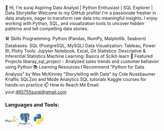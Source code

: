 👋 Hi, I'm suraj
Aspiring Data Analyst | Python Enthusiast | SQL Explorer | Data Storyteller
Welcome to my GitHub profile! I'm a passionate fresher in data analysis, eager to transform raw data into meaningful insights. I enjoy working with Python, SQL, and visualization tools to uncover hidden patterns and tell compelling data stories.

🛠️ Skills
Programming: Python (Pandas, NumPy, Matplotlib, Seaborn)
Databases: SQL (PostgreSQL, MySQL)
Data Visualization: Tableau, Power BI, Plotly
Tools: Jupyter Notebook, Excel, Git
Statistics: Descriptive & Inferential Statistics
Machine Learning: Basics of Scikit-learn
📂 Featured Projects
libaray_sql_projecr - Analyzed sales trends and customer behavior using Python
📚 Learning Resources I Recommend
"Python for Data Analysis" by Wes McKinney
"Storytelling with Data" by Cole Nussbaumer Knaflic
SQLZoo and Mode Analytics SQL tutorials
Kaggle courses for hands-on practice
📫 How to Reach Me
Email: your:465755suraj@gmail.com

<h3 align="left">Languages and Tools:</h3>
<p align="left"> <a href="https://www.mysql.com/" target="_blank" rel="noreferrer"> <img src="https://raw.githubusercontent.com/devicons/devicon/master/icons/mysql/mysql-original-wordmark.svg" alt="mysql" width="40" height="40"/> </a> <a href="https://www.postgresql.org" target="_blank" rel="noreferrer"> <img src="https://raw.githubusercontent.com/devicons/devicon/master/icons/postgresql/postgresql-original-wordmark.svg" alt="postgresql" width="40" height="40"/> </a> <a href="https://www.python.org" target="_blank" rel="noreferrer"> <img src="https://raw.githubusercontent.com/devicons/devicon/master/icons/python/python-original.svg" alt="python" width="40" height="40"/> </a> </p>
